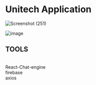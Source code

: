 # Unitech Application

![Screenshot (251)](https://user-images.githubusercontent.com/74948201/136108782-30f05d89-31d5-4d63-8d36-f2d46023f71f.png)

![image](https://user-images.githubusercontent.com/74948201/136108899-564b7e07-9655-4a53-a4cb-8aedb79ba717.png)

## TOOLS
<br>
React-Chat-engine
<br>
firebase
<br>
axios



